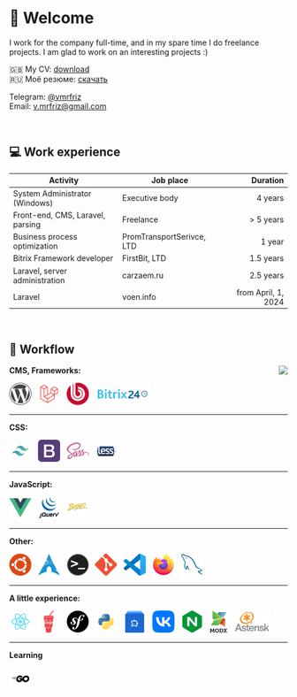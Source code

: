 # 👋 Welcome

I work for the company full-time, and in my spare time I do freelance projects. I am glad to work on an interesting projects :)

🇬🇧 My CV: [download](https://raw.githubusercontent.com/vmrfriz/vmrfriz.github.io/master/data/Candidate_Valeriy_Grechukha_(vmrfriz).pdf)<br>
🇷🇺 Моё резюме: [скачать](https://raw.githubusercontent.com/vmrfriz/vmrfriz.github.io/master/data/%D0%92%D0%B0%D0%BB%D0%B5%D1%80%D0%B8%D0%B9%20%D0%92%D0%B0%D0%B4%D0%B8%D0%BC%D0%BE%D0%B2%D0%B8%D1%87%20%D0%93%D1%80%D0%B5%D1%87%D1%83%D1%85%D0%B0.pdf)

Telegram: [@vmrfriz](https://t.me/vmrfriz)<br>
Email: [v.mrfriz@gmail.com](mailto:v.mrfriz@gmail.com)

<br>

## 💻 Work experience

| Activity | Job place | Duration |
|-|-|-:|
| System Administrator (Windows) | Executive body | 4 years |
| Front-end, CMS, Laravel, parsing | Freelance | > 5 years |
| Business process optimization | PromTransportSerivce, LTD | 1 year |
| Bitrix Framework developer | FirstBit, LTD | 1.5 years |
| Laravel, server administration | carzaem.ru | 2.5 years |
| Laravel | voen.info | from April, 1, 2024 |

<br>

## 🧳 Workflow

<img src="https://github-readme-stats-vmrfriz.vercel.app/api/top-langs/?username=vmrfriz&layout=compact&show_icons=true&langs_count=20&bg_color=30,e96443,904e95&text_color=fff&title_color=fff" align="right">

**CMS, Frameworks:**

<a href="https://wordpress.org/" title="WordPress"><img src="https://github.com/github/explore/blob/bd6117b16e6379da99b114c4f09f776d80cade6a/topics/wordpress/wordpress.png?raw=true" height="40" /></a>
&nbsp;
<a href="https://laravel.com/" title="Laravel"><img src="https://github.com/github/explore/blob/bd6117b16e6379da99b114c4f09f776d80cade6a/topics/laravel/laravel.png?raw=true" height="40" /></a>
&nbsp;
<a href="https://www.1c-bitrix.ru/" title="1C-Bitrix"><img src="icons/1c-bitrix.svg" height="40" /></a>
&nbsp;
<a href="https://www.bitrix24.com/" title="Bitrix24"><img src="icons/bitrix24.png" height="40" /></a>

----

**CSS:**

<a href="https://tailwindcss.com/" title="TailwindCSS"><img src="https://github.com/github/explore/blob/bd6117b16e6379da99b114c4f09f776d80cade6a/topics/tailwind/tailwind.png?raw=true" height="40" /></a>
&nbsp;
<a href="https://getbootstrap.com/" title="Bootstrap"><img src="https://github.com/github/explore/blob/bd6117b16e6379da99b114c4f09f776d80cade6a/topics/bootstrap/bootstrap.png?raw=true" height="40" /></a>
&nbsp;
<a href="https://sass-lang.com/" title="Sass"><img src="https://github.com/github/explore/blob/bd6117b16e6379da99b114c4f09f776d80cade6a/topics/sass/sass.png?raw=true" height="40" /></a>
&nbsp;
<a href="https://lesscss.org/" title="Less"><img src="https://github.com/github/explore/blob/bd6117b16e6379da99b114c4f09f776d80cade6a/topics/less/less.png?raw=true" height="40" /></a>

----

**JavaScript:**

<a href="https://vuejs.org/" title="Vue"><img src="https://raw.githubusercontent.com/github/explore/bd6117b16e6379da99b114c4f09f776d80cade6a/topics/vue/vue.png?raw=true" height="40" /></a>
&nbsp;
<a href="https://jquery.com/" title="jQuery"><img src="icons/jquery.svg" height="40" /></a>
&nbsp;
<a href="https://babeljs.io/" title="Babel"><img src="https://github.com/github/explore/blob/bd6117b16e6379da99b114c4f09f776d80cade6a/topics/babel/babel.png?raw=true" height="40" /></a>

----

**Other:**

<a href="https://ubuntu.com/" title="Ubuntu Server"><img src="https://github.com/github/explore/blob/bd6117b16e6379da99b114c4f09f776d80cade6a/topics/ubuntu/ubuntu.png?raw=true" height="40" /></a>
&nbsp;
<a href="https://manjaro.org/" title="Manjaro Linux"><img src="https://github.com/github/explore/blob/bd6117b16e6379da99b114c4f09f776d80cade6a/topics/archlinux/archlinux.png?raw=true" height="40" /></a>
&nbsp;
<a href="https://en.wikipedia.org/wiki/Command_(computing)" title="Terminal"><img src="https://github.com/github/explore/blob/bd6117b16e6379da99b114c4f09f776d80cade6a/topics/terminal/terminal.png?raw=true" height="40" /></a>
&nbsp;
<a href="https://git-scm.com/" title="Git"><img src="icons/git.png" height="40" /></a>
&nbsp;
<a href="https://code.visualstudio.com/" title="Visual Studio Code"><img src="https://raw.githubusercontent.com/github/explore/80688e429a7d4ef2fca1e82350fe8e3517d3494d/topics/visual-studio-code/visual-studio-code.png" height="40" /></a>
&nbsp;
<a href="https://www.mozilla.org/firefox/" title="Firefox"><img src="https://github.com/github/explore/blob/bd6117b16e6379da99b114c4f09f776d80cade6a/topics/firefox/firefox.png?raw=true" height="40" /></a>
&nbsp;
<a href="https://www.mysql.com/" title="MySQL"><img src="https://raw.githubusercontent.com/devicons/devicon/7a4ca8aa871d6dca81691e018d31eed89cb70a76/icons/mysql/mysql-plain.svg" height="40" /></a>

----

**A little experience:**

<a href="https://ru.reactjs.org/" title="Vue"><img src="https://github.com/github/explore/blob/80688e429a7d4ef2fca1e82350fe8e3517d3494d/topics/react/react.png?raw=true" height="40" /></a>
&nbsp;
<a href="https://gulpjs.com/" title="Gulp"><img src="https://github.com/github/explore/blob/bd6117b16e6379da99b114c4f09f776d80cade6a/topics/gulp/gulp.png?raw=true" height="40" /></a>
&nbsp;
<a href="https://symfony.com/" title="Symfony"><img src="https://github.com/github/explore/blob/bd6117b16e6379da99b114c4f09f776d80cade6a/topics/symfony/symfony.png?raw=true" height="40" /></a>
&nbsp;
<a href="https://www.python.org/" title="Python"><img src="https://github.com/github/explore/blob/bd6117b16e6379da99b114c4f09f776d80cade6a/topics/python/python.png?raw=true" height="40" /></a>
&nbsp;
<a href="https://developer.chrome.com/docs/extensions/mv3/getstarted/" title="Developing an extension for Chrome"><img src="https://github.com/github/explore/blob/80688e429a7d4ef2fca1e82350fe8e3517d3494d/topics/chrome-extension/chrome-extension.png?raw=true" height="40" /></a>
&nbsp;
<a href="https://dev.vk.com/" title="VK Mini Apps"><img src="https://github.com/github/explore/blob/dda8994b8fe441d0d31867d8add48e8924ff15de/topics/vk/vk.png?raw=true" height="40" /></a>
&nbsp;
<a href="https://www.nginx.com/" title="Installing and configuring Nginx and Apache"><img src="https://github.com/github/explore/blob/dda8994b8fe441d0d31867d8add48e8924ff15de/topics/nginx/nginx.png?raw=true" height="40" /></a>
&nbsp;
<a href="https://modx.com/" title="MODX"><img src="icons/modx.svg" height="40" /></a>
&nbsp;
<a href="https://www.asterisk.org/" title="Asterisk"><img src="icons/asterisk.svg" height="40" /></a>

----

**Learning**

<a href="https://go.dev/" title="Golang"><img src="https://github.com/github/explore/blob/bd6117b16e6379da99b114c4f09f776d80cade6a/topics/go/go.png?raw=true" height="40" /></a>

<!--
[![Top Langs](https://github-readme-stats-vmrfriz.vercel.app/api/top-langs/?username=vmrfriz&layout=compact&show_icons=true&langs_count=20&bg_color=30,e96443,904e95&text_color=fff&title_color=fff)](https://github.com/vmrfriz?tab=repositories)
[![Top Langs](https://github-readme-stats-vmrfriz.vercel.app/api/top-langs/?username=vmrfriz&layout=compact&show_icons=true&langs_count=20&bg_color=315,D3CCE3,E9E4F0)](https://github.com/vmrfriz?tab=repositories)
-->

